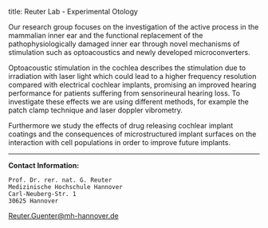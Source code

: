 title: Reuter Lab - Experimental Otology


Our research group focuses on the investigation of the active process in the mammalian inner ear and the functional replacement of the pathophysiologically damaged inner ear through novel mechanisms of stimulation such as optoacoustics and newly developed microconverters. 

Optoacoustic stimulation in the cochlea describes the stimulation due to irradiation with laser light which could lead to a higher frequency resolution compared with electrical cochlear implants, promising an improved hearing performance for patients suffering from sensorineural hearing loss. To investigate these effects we are using different methods, for example the patch clamp technique and laser doppler vibrometry. 

Furthermore we study the effects of drug releasing cochlear implant coatings and the consequences of microstructured implant surfaces on the interaction with cell populations in order to improve future implants.   



***

**Contact Information:**

    Prof. Dr. rer. nat. G. Reuter
    Medizinische Hochschule Hannover
    Carl-Neuberg-Str. 1
    30625 Hannover
<Reuter.Guenter@mh-hannover.de> 
